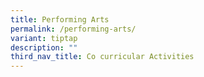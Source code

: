 ```yaml
---
title: Performing Arts
permalink: /performing-arts/
variant: tiptap
description: ""
third_nav_title: Co curricular Activities
---
```

